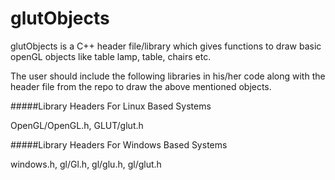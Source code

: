 glutObjects
===========
glutObjects is  a C++  header file/library  which  gives  functions to draw  basic openGL  objects like table lamp, table,  chairs etc.


The user   should include the  following libraries in his/her code along with the header file  from the  repo to  draw the  above mentioned objects.


#####Library Headers For Linux Based Systems

 
OpenGL/OpenGL.h, GLUT/glut.h
 
 
#####Library Headers For Windows Based Systems

 
windows.h, gl/Gl.h, gl/glu.h, gl/glut.h
